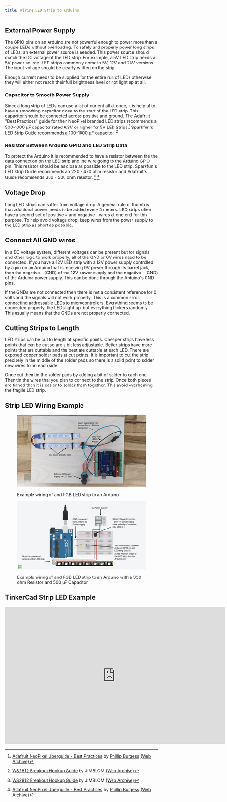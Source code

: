 ```yaml
---
title: Wiring LED Strip to Arduino
---
```


## External Power Supply

The GPIO pins on an Arduino are not powerful enough to power more than a couple LEDs without overloading. To safely and properly power long strips of LEDs, an external power source is needed. This power source should match the DC voltage of the LED strip. For example, a 5V LED strip needs a 5V power source. LED strips commonly come in 5V, 12V and 24V versions. The input voltage should be clearly written on the strip.

Enough current needs to be supplied for the entire run of LEDs otherwise they will either not reach their full brightness level or not light up at all.

### Capacitor to Smooth Power Supply

Since a long strip of LEDs can use a lot of current all at once, it is helpful to have a smoothing capacitor close to the start of the LED strip. This capacitor should be connected across positive and ground. The Adafruit "Best Practices" guide for their NeoPixel branded LED strips recommends a 500-1000 µF capacitor rated 6.3V or higher for 5V LED Strips.[^1] Sparkfun's LED Strip Guide recommends a 100-1000 µF capacitor. [^2]

### Resistor Between Arduino GPIO and LED Strip Data

To protect the Arduino it is recommended to have a resistor between the the data connection on the LED strip and the wire going to the Arduino GPIO pin. This resistor should be as close as possible to the LED strip. Sparkfun's LED Strip Guide recommends an 220 - 470 ohm resistor and Adafruit's Guide recommends 300 - 500 ohm resistor. [^2] [^1]

## Voltage Drop

Long LED strips can suffer from voltage drop. A general rule of thumb is that additional power needs to be added every 5 meters. LED strips often have a second set of positive + and negative - wires at one end for this purpose. To help avoid voltage drop, keep wires from the power supply to the LED strip as short as possible.

## Connect All GND wires

In a DC voltage system, different voltages can be present but for signals and other logic to work properly, all of the GND or 0V wires need to be connected. If you have a 12V LED strip with a 12V power supply controlled by a pin on an Arduino that is receiving 9V power through its barrel jack, then the negative - (GND) of the 12V power supply and the negative - (GND) of the Arduino power supply. This can be done through the Arduino's GND pins.

If the GNDs are not connected then there is not a consistent reference for 0 volts and the signals will not work properly. This is a common error connecting addressable LEDs to microcontrollers. Everything seems to be connected properly, the LEDs light up, but everything flickers randomly. This usually means that the GNDs are not properly connected.

## Cutting Strips to Length

LED strips can be cut to length at specific points. Cheaper strips have less points that can be cut so are a bit less adjustable. Better strips have more points that are cuttable and the best are cuttable at each LED. There are exposed copper solder pads at cut points. It is important to cut the strip precisely in the middle of the solder pads so there is a solid point to solder new wires to on each side.

Once cut then tin the solder pads by adding a bit of solder to each one. Then tin the wires that you plan to connect to the strip. Once both pieces are tinned then it is easier to solder them together. This avoid overheating the fragile LED strip.

## Strip LED Wiring Example

<div class="gallery-grid">
<figure>

[![Wiring LED Strip to Arduino and Power Supply](attachments/2023-rgb-led-strip-arduino.jpg)](attachments/2023-rgb-led-strip-arduino.jpg)

<figcaption>

Example wiring of and RGB LED strip to an Arduino

</figcaption>

</figure>

<figure>

[![Wiring LED Strip to Arduino and Power Supply with Resistor and Capacitor](attachments/2023-rgb-led-strip-wiring-diagram-with-resistor-and-capacitor-tinkercad.jpg)](attachments/2023-rgb-led-strip-wiring-diagram-with-resistor-and-capacitor-tinkercad.png)

<figcaption>

Example wiring of and RGB LED strip to an Arduino with a 330 ohm Resistor and 500 µF Capacitor

</figcaption>

</figure>

</div>

## TinkerCad Strip LED Example

<div class="iframe-tinkercad-container">
<iframe class="responsiveIframe" width="725" height="453" src="https://www.tinkercad.com/embed/e5VQbd2CLPf?editbtn=1" frameborder="0" marginwidth="0" marginheight="0" scrolling="no"></iframe>
</div>

[^1]: [Adafruit NeoPixel Überguide - Best Practices](https://learn.adafruit.com/adafruit-neopixel-uberguide/best-practices) by [Phillip Burgess](https://learn.adafruit.com/u/pburgess) [(Web Archive)](https://web.archive.org/web/20230329015336/https://learn.adafruit.com/adafruit-neopixel-uberguide/best-practices)
[^2]: [WS2812 Breakout Hookup Guide](https://learn.sparkfun.com/tutorials/ws2812-breakout-hookup-guide/hardware-hookup) by JIMBLOM [(Web Archive)](https://web.archive.org/web/20221104193128/https://learn.sparkfun.com/tutorials/ws2812-breakout-hookup-guide/hardware-hookup)
